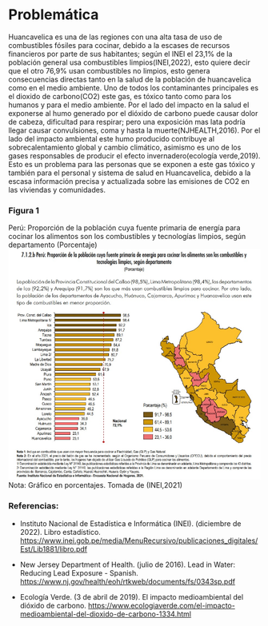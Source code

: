 # Problemática
Huancavelica es una de las regiones con una alta tasa de uso de combustibles fósiles para cocinar, debido a la escases de recursos financieros por parte de sus habitantes; según el INEI el 23,1% de la población general usa combustibles limpios(INEI,2022), esto quiere decir que el otro 76,9% usan combustibles no limpios, esto genera consecuencias directas tanto en la salud de la población de huancavelica como en el medio ambiente. Uno de todos los contaminantes principales es el dioxido de carbono(CO2) este gas, es tóxico tanto como para los humanos y para el medio ambiente. Por el lado del impacto en la salud el exponerse al humo generado por el dióxido de carbono puede causar dolor de cabeza, dificultad para respirar; pero una exposición mas lata podría llegar  causar convulsiones, coma y hasta la muerte(NJHEALTH,2016). Por el lado del impacto ambiental este humo producido contribuye al sobrecalentamiento global y cambio climático, asimismo es uno de los gases responsables de producir el efecto invernadero(ecología verde,2019). Esto es un problema para las personas que se exponen a este gas tóxico y también para el personal y sistema de salud en Huancavelica, debido a la escasa información precisa y actualizada sobre las emisiones de CO2 en las viviendas y comunidades.

### Figura 1
Perú: Proporción de la población cuya fuente primaria de energía para cocinar los alimentos son los combustibles y
tecnologías limpios, según departamento
(Porcentaje)
![Imagen](https://github.com/Dooncito/fundamentos-de-dise-o/blob/main/Imagenes/img%20entregable2/foto%20inei.jpg)
Nota: Gráfico en porcentajes. Tomada de (INEI,2021)

### Referencias:

- Instituto Nacional de Estadística e Informática (INEI). (diciembre de 2022). Libro estadístico. https://www.inei.gob.pe/media/MenuRecursivo/publicaciones_digitales/Est/Lib1881/libro.pdf

- New Jersey Department of Health. (julio de 2016). Lead in Water: Reducing Lead Exposure - Spanish. https://www.nj.gov/health/eoh/rtkweb/documents/fs/0343sp.pdf

- Ecología Verde. (3 de abril de 2019). El impacto medioambiental del dióxido de carbono. https://www.ecologiaverde.com/el-impacto-medioambiental-del-dioxido-de-carbono-1334.html


